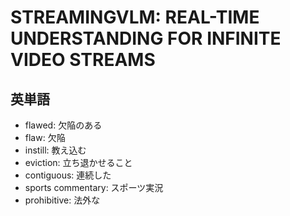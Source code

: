 # STREAMINGVLM: REAL-TIME UNDERSTANDING FOR INFINITE VIDEO STREAMS

## 英単語
- flawed: 欠陥のある
- flaw: 欠陥
- instill: 教え込む
- eviction: 立ち退かせること
- contiguous: 連続した
- sports commentary: スポーツ実況
- prohibitive: 法外な